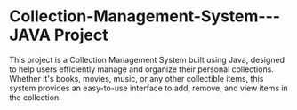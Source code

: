 # Collection-Management-System---JAVA Project
This project is a Collection Management System built using Java, designed to help users efficiently manage and organize their personal collections. Whether it's books, movies, music, or any other collectible items, this system provides an easy-to-use interface to add, remove, and view items in the collection.

